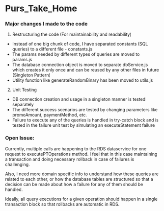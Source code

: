# Purs_Take_Home


### Major changes I made to the code

1. Restructuring the code (For maintainability and readability)

- Instead of one big chunk of code, I have separated constants (SQL queries) to a different file - constants.js
- The params needed by different types of queries are moved to params.js
- The database connection object is moved to separate dbService.js which creates it only once and can be reused by any other files in future (Singleton Pattern)
- Utility function like generateRandomBinary has been moved to utils.js

2. Unit Testing

- DB connection creation and usage in a singleton manner is tested separately
- The different success scenarios are tested by changing parameters like promoAmount, paymentMethod, etc.
- Failure to execute any of the queries is handled in try-catch block and is tested in the failure unit test by simulating an executeStatement failure

### Open Issue:

Currently, multiple calls are happening to the RDS dataservice for one request to executePTOperations method. I feel that in this case maintaining a transaction and doing necessary rollback in case of failures is challenging.

Also, I need more domain specific info to understand how these queries are related to each other, or how the database tables are structured so that a decision can be made about how a failure for any of them should be handled.

Ideally, all query executions for a given operation should happen in a single transaction block so that rollbacks are automatic in RDS.